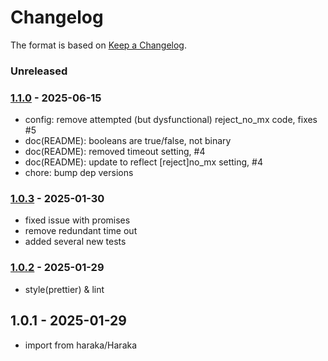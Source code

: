 # Changelog

The format is based on [Keep a Changelog](https://keepachangelog.com/).

### Unreleased

### [1.1.0] - 2025-06-15

- config: remove attempted (but dysfunctional) reject_no_mx code, fixes #5
- doc(README): booleans are true/false, not binary
- doc(README): removed timeout setting, #4
- doc(README): update to reflect [reject]no_mx setting, #4
- chore: bump dep versions

### [1.0.3] - 2025-01-30

- fixed issue with promises
- remove redundant time out
- added several new tests

### [1.0.2] - 2025-01-29

- style(prettier) & lint

## 1.0.1 - 2025-01-29

- import from haraka/Haraka

[1.0.1]: https://github.com/haraka/haraka-plugin-mail_from.is_resolvable/releases/tag/v1.0.1
[1.0.2]: https://github.com/haraka/haraka-plugin-mail_from.is_resolvable/releases/tag/v1.0.2
[1.0.3]: https://github.com/haraka/haraka-plugin-mail_from.is_resolvable/releases/tag/v1.0.3
[1.1.0]: https://github.com/haraka/haraka-plugin-mail_from.is_resolvable/releases/tag/v1.1.0
